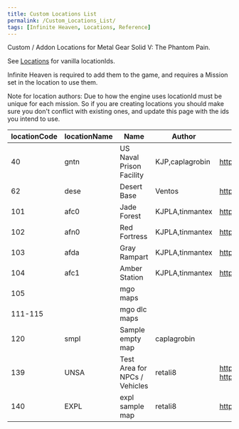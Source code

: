 ```yaml
---
title: Custom Locations List
permalink: /Custom_Locations_List/
tags: [Infinite Heaven, Locations, Reference]
---
```


Custom / Addon Locations for Metal Gear Solid V: The Phantom Pain.

See [Locations](/Locations "wikilink") for vanilla locationIds.

Infinite Heaven is required to add them to the game, and requires a
Mission set in the location to use them.

Note for location authors: Due to how the engine uses locationId must be
unique for each mission. So if you are creating locations you should
make sure you don't conflict with existing ones, and update this page
with the ids you intend to use.

| locationCode | locationName | Name                          | Author          | Link                                                                                                               |
| ------------ | ------------ | ----------------------------- | --------------- | ------------------------------------------------------------------------------------------------------------------ |
| 40           | gntn         | US Naval Prison Facility      | KJP,caplagrobin | <https://www.nexusmods.com/metalgearsolidvtpp/mods/978>                                                            |
| 62           | dese         | Desert Base                   | Ventos          | <https://www.nexusmods.com/metalgearsolidvtpp/mods/1237>                                                           |
| 101          | afc0         | Jade Forest                   | KJPLA,tinmantex | <https://www.nexusmods.com/metalgearsolidvtpp/mods/1239>                                                           |
| 102          | afn0         | Red Fortress                  | KJPLA,tinmantex | <https://www.nexusmods.com/metalgearsolidvtpp/mods/1271>                                                           |
| 103          | afda         | Gray Rampart                  | KJPLA,tinmantex | <https://www.nexusmods.com/metalgearsolidvtpp/mods/1251>                                                           |
| 104          | afc1         | Amber Station                 | KJPLA,tinmantex | <https://www.nexusmods.com/metalgearsolidvtpp/mods/1246>                                                           |
| 105          |              | mgo maps                      |                 |                                                                                                                    |
| 111-115      |              | mgo dlc maps                  |                 |                                                                                                                    |
| 120          | smpl         | Sample empty map              | caplagrobin     |                                                                                                                    |
| 139          | UNSA         | Test Area for NPCs / Vehicles | retali8         | <https://github.com/TheHuntingParty/TPP-sahelanthropus> / <https://www.nexusmods.com/metalgearsolidvtpp/mods/1750> |
| 140          | EXPL         | expl sample map               | retali8         | <https://github.com/TheHuntingParty/EXPL-MAP-TPP>